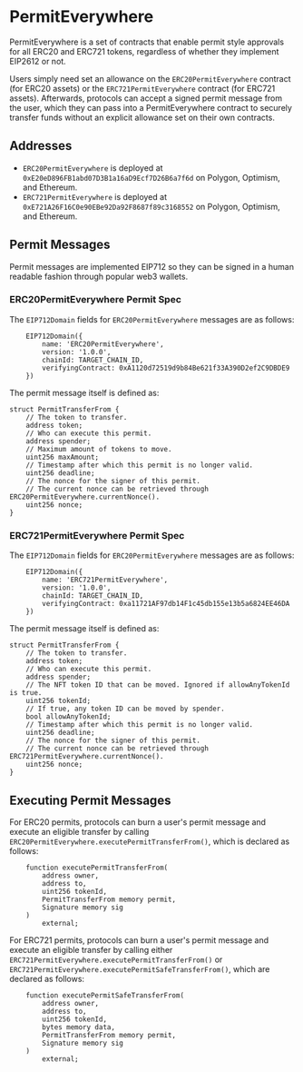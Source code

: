 # PermitEverywhere
PermitEverywhere is a set of contracts that enable permit style approvals for all ERC20 and ERC721 tokens, regardless of whether they implement EIP2612 or not.

Users simply need set an allowance on the `ERC20PermitEverywhere` contract (for ERC20 assets) or the `ERC721PermitEverywhere` contract (for ERC721 assets). Afterwards, protocols can accept a signed permit message from the user, which they can pass into a PermitEverywhere contract to securely transfer funds without an explicit allowance set on their own contracts.

## Addresses
- `ERC20PermitEverywhere` is deployed at `0xE20eD896FB1abd07D3B1a16aD9Ecf7D26B6a7f6d` on Polygon, Optimism, and Ethereum.
- `ERC721PermitEverywhere` is deployed at `0xE721A26F16C0e90EBe92Da92F8687f89c3168552` on Polygon, Optimism, and Ethereum.

## Permit Messages
Permit messages are implemented EIP712 so they can be signed in a human readable fashion through popular web3 wallets.

### ERC20PermitEverywhere Permit Spec

The `EIP712Domain` fields for `ERC20PermitEverywhere` messages are as follows:
```solidity
    EIP712Domain({
        name: 'ERC20PermitEverywhere',
        version: '1.0.0',
        chainId: TARGET_CHAIN_ID,
        verifyingContract: 0xA1120d72519d9b84Be621f33A390D2ef2C9DBDE9
    })
```

The permit message itself is defined as:
```solidity
struct PermitTransferFrom {
    // The token to transfer.
    address token;
    // Who can execute this permit.
    address spender;
    // Maximum amount of tokens to move.
    uint256 maxAmount;
    // Timestamp after which this permit is no longer valid.
    uint256 deadline;
    // The nonce for the signer of this permit.
    // The current nonce can be retrieved through ERC20PermitEverywhere.currentNonce().
    uint256 nonce;
}
```

### ERC721PermitEverywhere Permit Spec

The `EIP712Domain` fields for `ERC20PermitEverywhere` messages are as follows:
```solidity
    EIP712Domain({
        name: 'ERC721PermitEverywhere',
        version: '1.0.0',
        chainId: TARGET_CHAIN_ID,
        verifyingContract: 0xa11721AF97db14F1c45db155e13b5a6824EE46DA
    })
```

The permit message itself is defined as:
```solidity
struct PermitTransferFrom {
    // The token to transfer.
    address token;
    // Who can execute this permit.
    address spender;
    // The NFT token ID that can be moved. Ignored if allowAnyTokenId is true.
    uint256 tokenId;
    // If true, any token ID can be moved by spender.
    bool allowAnyTokenId;
    // Timestamp after which this permit is no longer valid.
    uint256 deadline;
    // The nonce for the signer of this permit.
    // The current nonce can be retrieved through ERC721PermitEverywhere.currentNonce().
    uint256 nonce;
}
```

## Executing Permit Messages

For ERC20 permits, protocols can burn a user's permit message and execute an eligible transfer by calling `ERC20PermitEverywhere.executePermitTransferFrom()`, which is declared as follows:

```solidity
    function executePermitTransferFrom(
        address owner,
        address to,
        uint256 tokenId,
        PermitTransferFrom memory permit,
        Signature memory sig
    )
        external;
```

For ERC721 permits, protocols can burn a user's permit message and execute an eligible transfer by calling either `ERC721PermitEverywhere.executePermitTransferFrom()` or `ERC721PermitEverywhere.executePermitSafeTransferFrom()`, which are declared as follows:

```solidity
    function executePermitSafeTransferFrom(
        address owner,
        address to,
        uint256 tokenId,
        bytes memory data,
        PermitTransferFrom memory permit,
        Signature memory sig
    )
        external;
```
